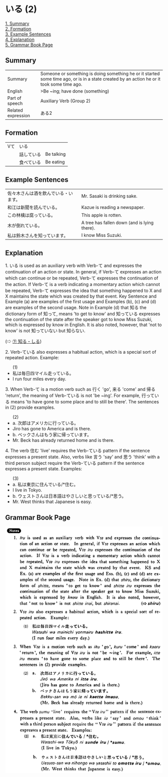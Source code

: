 # いる (2)

[1. Summary](#summary)<br>
[2. Formation](#formation)<br>
[3. Example Sentences](#example-sentences)<br>
[4. Explanation](#explanation)<br>
[5. Grammar Book Page](#grammar-book-page)<br>


## Summary

<table><tr>   <td>Summary</td>   <td>Someone or something is doing something he or it started some time ago, or is in a state created by an action he or it took some time ago.</td></tr><tr>   <td>English</td>   <td>>Be ~ing; have done (something)</td></tr><tr>   <td>Part of speech</td>   <td>Auxiliary Verb (Group 2)</td></tr><tr>   <td>Related expression</td>   <td>ある2</td></tr></table>

## Formation

<table class="table"><tbody><tr class="tr head"><td class="td"><span class="bold"><span>Vて</span></span></td><td class="td"><span class="concept">いる</span> </td><td class="td"><span>&nbsp;</span></td></tr><tr class="tr"><td class="td"><span>&nbsp;</span></td><td class="td"><span>話して<span class="concept">いる</span></span> </td><td class="td"><span>Be    talking</span></td></tr><tr class="tr"><td class="td"><span>&nbsp;</span></td><td class="td"><span>食べて<span class="concept">いる</span></span> </td><td class="td"><span>Be    eating</span></td></tr></tbody></table>

## Example Sentences

<table><tr>   <td>佐々木さんは酒を飲んでいる・います。</td>   <td>Mr. Sasaki is drinking sake.</td></tr><tr>   <td>和江は新聞を読んでいる。</td>   <td>Kazue is reading a newspaper.</td></tr><tr>   <td>この林檎は腐っている。</td>   <td>This apple is rotten.</td></tr><tr>   <td>木が倒れている。</td>   <td>A tree has fallen down (and is lying there).</td></tr><tr>   <td>私は鈴木さんを知っています。</td>   <td>I know Miss Suzuki.</td></tr></table>

## Explanation

<p>1. <span class="cloze">いる</span> is used as an auxiliary verb with Verb-て and expresses the continuation of an action or state. In general, if Verb-て expresses an action which can continue or be repeated, Verb-て expresses the continuation of the action. If Verb-て is a verb indicating a momentary action which cannot be repeated, Verb-て expresses the idea that something happened to X and X maintains the state which was created by that event. Key Sentence and Example (a) are examples of the first usage and Examples (b), (c) and (d) are examples of the second usage. Note in Example (d) that 知る the dictionary form of 知って, means 'to get to know' and 知って<span class="cloze">いる</span> expresses the continuation of the state after the speaker got to know Miss Suzuki, which is expressed by know in English. It is also noted, however, that 'not to know' is not 知って<span class="cloze">いない</span> but 知らない.</p> <p>(⇨ <a href="#㊦ 知る・しる">㊦ 知る・しる</a>)</p>  <p>2. Verb-て<span class="cloze">いる</span> also expresses a habitual action, which is a special sort of repeated action. Example:</p>  <ul>(1)  <li>私は毎日四マイル走って<span class="cloze">いる</span>。</li> <li>I run four miles every day.</li> </ul> <p>3. When Verb-て is a motion verb such as 行く 'go', 来る 'come' and 帰る 'return', the meaning of Verb-て<span class="cloze">いる</span> is not 'be ~ing'. For example, 行って<span class="cloze">いる</span> means 'to have gone to some place and to still be there'. The sentences in (2) provide examples.</p>  <ul>(2)  <li>a. 次郎はアメリカに行って<span class="cloze">いる</span>。</li> <li>Jiro has gone to America and is there.</li> <div class="divide"></div> <li>b. ベックさんはもう家に帰って<span class="cloze">います</span>。</li> <li>Mr. Beck has already returned home and is there.</li> </ul> <p>4. The verb 住む 'live' requires the Verb-て<span class="cloze">いる</span> pattern if the sentence expresses a present state. Also, verbs like 言う 'say' and 思う 'think' with a third person subject require the Verb-て<span class="cloze">いる</span> pattern if the sentence expresses a present state. Examples:</p>  <ul>(3)  <li>a. 私は東京に住んで<span class="cloze">いる</span>/*住む。</li> <li>I live in Tokyo.</li> <div class="divide"></div> <li>b. ウェストさんは日本語はやさしいと思って<span class="cloze">いる</span>/*思う。</li> <li>Mr. West thinks that Japanese is easy.</li> </ul>

## Grammar Book Page

![](../img/Basicいる2.png)

